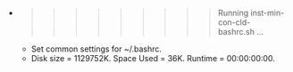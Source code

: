 * >>>>>>>>> Running inst-min-con-cld-bashrc.sh ...
  * Set common settings for ~/.bashrc.
  * Disk size = 1129752K. Space Used = 36K. Runtime = 00:00:00:00.

